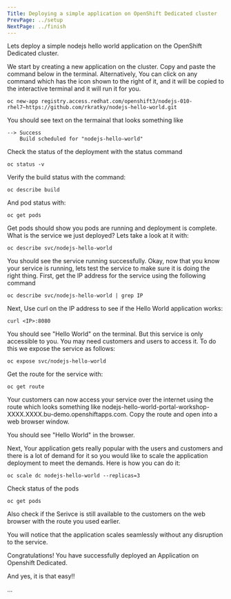 ```yaml
---
Title: Deploying a simple application on OpenShift Dedicated cluster
PrevPage: ../setup
NextPage: ../finish
---
```


Lets deploy a simple nodejs hello world application on the OpenShift Dedicated cluster.

We start by creating a new application on the cluster. Copy and paste the command below in the terminal. Alternatively, You can click on any command which has the <span class="glyphicon glyphicon-play-circle"></span> icon shown to the right of it, and it will be copied to the interactive terminal and it will run it for you.  

```execute
oc new-app registry.access.redhat.com/openshift3/nodejs-010-rhel7~https://github.com/rkratky/nodejs-hello-world.git
```

You should see text on the termainal that looks something like

```
--> Success
    Build scheduled for "nodejs-hello-world"
```

Check the status of the deployment with the status command
```execute
oc status -v
```

Verify the build status with the command:

```execute
oc describe build  
```

And pod status with:
```execute
oc get pods
```

Get pods should show you pods are running and deployment is complete. What is the service we just deployed? Lets take a look at it with:

```execute
oc describe svc/nodejs-hello-world
```

You should see the service running successfully. Okay, now that you know your service is running, lets test the service to make sure it is doing the right thing.
First, get the IP address for the service using the following command

```execute
oc describe svc/nodejs-hello-world | grep IP
```

Next, Use curl on the IP address to see if the Hello World application works:

```execute
curl <IP>:8080
```

You should see "Hello World" on the terminal.
But this service is only accessible to you. You may need customers and users to access it. To do this we expose the service as follows:

```execute
oc expose svc/nodejs-hello-world
```

Get the route for the service with:

```execute
oc get route
```

Your customers can now access your service over the internet using the route which looks something like nodejs-hello-world-portal-workshop-XXXX.XXXX.bu-demo.openshiftapps.com. Copy the route and open into a web browser window.

You should see "Hello World" in the browser.

Next, Your application gets really popular with the users and customers and there is a lot of demand for it so you would like to scale the application deployment to meet the demands. Here is how you can do it:

```execute
oc scale dc nodejs-hello-world --replicas=3
```
Check status of the pods

```execute
oc get pods
```

Also check if the Serivce is still available to the customers on the web browser with the route you used earlier.

You will notice that the application scales seamlessly without any disruption to the service.  

Congratulations! You have successfully deployed an Application on Openshift Dedicated.   

And yes, it is that easy!!


...
